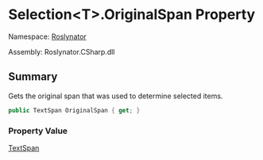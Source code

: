 # Selection\<T>\.OriginalSpan Property

Namespace: [Roslynator](../../README.md)

Assembly: Roslynator\.CSharp\.dll

## Summary

Gets the original span that was used to determine selected items\.

```csharp
public TextSpan OriginalSpan { get; }
```

### Property Value

[TextSpan](https://docs.microsoft.com/en-us/dotnet/api/microsoft.codeanalysis.text.textspan)


